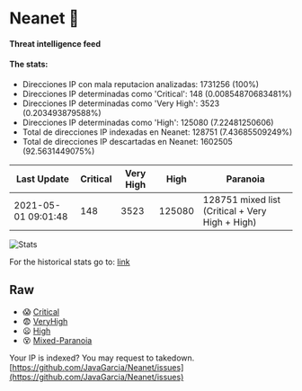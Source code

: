# Neanet :hocho:
#### Threat intelligence feed
#### The stats:

- Direcciones IP con mala reputacion analizadas: 1731256 (100%)
- Direcciones IP determinadas como 'Critical':  148 (0.00854870683481%)
- Direcciones IP determinadas como 'Very High':  3523 (0.203493879588%)
- Direcciones IP determinadas como 'High':  125080 (7.22481250606)
- Total de direcciones IP indexadas en Neanet:  128751 (7.43685509249%)
- Total de direcciones IP descartadas en Neanet:  1602505 (92.5631449075%)

| Last Update | Critical | Very High | High | Paranoia |
| --- | --- | --- | --- | --- |
| 2021-05-01 09:01:48 | 148 | 3523 | 125080 | 128751 mixed list (Critical + Very High + High)|

![Stats](https://docs.google.com/spreadsheets/d/e/2PACX-1vSnaNMIXVabIpDJjufMlzH7poXnshF3mgd8Is1g9ytUEzVsP5my4Trn8f-xkoLLQ38xpL3HtmUexLo6/pubchart?oid=501124687&format=image)

For the historical stats go to: [link](/stats.csv)
## Raw
- :scream: [Critical](https://raw.githubusercontent.com/JavaGarcia/Neanet/master/blacklists/neanet_critical.txt)
- :fearful: [VeryHigh](https://raw.githubusercontent.com/JavaGarcia/Neanet/master/blacklists/neanet_veryHigh.txtt)
- :frowning: [High](https://raw.githubusercontent.com/JavaGarcia/Neanet/master/blacklists/neanet_high.txt)
- :dizzy_face: [Mixed-Paranoia](https://raw.githubusercontent.com/JavaGarcia/Neanet/master/blacklists/neanet_all.txt)


Your IP is indexed? You may request to takedown. [https://github.com/JavaGarcia/Neanet/issues](https://github.com/JavaGarcia/Neanet/issues)































































































































































































































































































































































































































































































































































































































































































































































































































































































































































































































































































































































































































































































































































































































































































































































































































































































































































































































































































































































































































































































































































































































































































































































































































































































































































































































































































































































































































































































































































































































































































































































































































































































































































































































































































































































































































































































































































































































































































































































































































































































































































































































































































































































































































































































































































































































































































































































































































































































































































































































































































































































































































































































































































































































































































































































































































































































































































































































































































































































































































































































































































































































